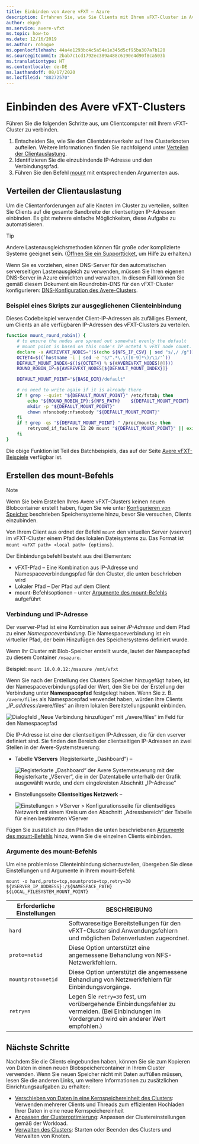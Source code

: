 ```yaml
---
title: Einbinden von Avere vFXT – Azure
description: Erfahren Sie, wie Sie Clients mit Ihrem vFXT-Cluster in Avere vFXT für Azure verbinden und den Clientdatenverkehr auf Ihre Clusterknoten aufteilen.
author: ekpgh
ms.service: avere-vfxt
ms.topic: how-to
ms.date: 12/16/2019
ms.author: rohogue
ms.openlocfilehash: 44a4e1293bc4c5a54e1e345d5cf95ba307a7b120
ms.sourcegitcommit: 2bab7c1cd1792ec389a488c6190e4d90f8ca503b
ms.translationtype: HT
ms.contentlocale: de-DE
ms.lasthandoff: 08/17/2020
ms.locfileid: "88272570"
---
```

# <a name="mount-the-avere-vfxt-cluster"></a>Einbinden des Avere vFXT-Clusters

Führen Sie die folgenden Schritte aus, um Clientcomputer mit Ihrem vFXT-Cluster zu verbinden.

1. Entscheiden Sie, wie Sie den Clientdatenverkehr auf Ihre Clusterknoten aufteilen. Weitere Informationen finden Sie nachfolgend unter [Verteilen der Clientauslastung](#balance-client-load).
1. Identifizieren Sie die einzubindende IP-Adresse und den Verbindungspfad.
1. Führen Sie den Befehl [mount](#mount-command-arguments) mit entsprechenden Argumenten aus.

## <a name="balance-client-load"></a>Verteilen der Clientauslastung

Um die Clientanforderungen auf alle Knoten im Cluster zu verteilen, sollten Sie Clients auf die gesamte Bandbreite der clientseitigen IP-Adressen einbinden. Es gibt mehrere einfache Möglichkeiten, diese Aufgabe zu automatisieren.

> [!TIP]
> Andere Lastenausgleichsmethoden können für große oder komplizierte Systeme geeignet sein. ([Öffnen Sie ein Supportticket](avere-vfxt-open-ticket.md#open-a-support-ticket-for-your-avere-vfxt), um Hilfe zu erhalten.)
>
> Wenn Sie es vorziehen, einen DNS-Server für den automatischen serverseitigen Lastenausgleich zu verwenden, müssen Sie Ihren eigenen DNS-Server in Azure einrichten und verwalten. In diesem Fall können Sie gemäß diesem Dokument ein Roundrobin-DNS für den vFXT-Cluster konfigurieren: [DNS-Konfiguration des Avere-Clusters](avere-vfxt-configure-dns.md).

### <a name="sample-balanced-client-mounting-script"></a>Beispiel eines Skripts zur ausgeglichenen Clienteinbindung

Dieses Codebeispiel verwendet Client-IP-Adressen als zufälliges Element, um Clients an alle verfügbaren IP-Adressen des vFXT-Clusters zu verteilen.

```bash
function mount_round_robin() {
    # to ensure the nodes are spread out somewhat evenly the default
    # mount point is based on this node's IP octet4 % vFXT node count.
    declare -a AVEREVFXT_NODES="($(echo ${NFS_IP_CSV} | sed "s/,/ /g"))"
    OCTET4=$((`hostname -i | sed -e 's/^.*\.\([0-9]*\)/\1/'`))
    DEFAULT_MOUNT_INDEX=$((${OCTET4} % ${#AVEREVFXT_NODES[@]}))
    ROUND_ROBIN_IP=${AVEREVFXT_NODES[${DEFAULT_MOUNT_INDEX}]}

    DEFAULT_MOUNT_POINT="${BASE_DIR}/default"

    # no need to write again if it is already there
    if ! grep --quiet "${DEFAULT_MOUNT_POINT}" /etc/fstab; then
        echo "${ROUND_ROBIN_IP}:${NFS_PATH}    ${DEFAULT_MOUNT_POINT}    nfs hard,proto=tcp,mountproto=tcp,retry=30 0 0" >> /etc/fstab
        mkdir -p "${DEFAULT_MOUNT_POINT}"
        chown nfsnobody:nfsnobody "${DEFAULT_MOUNT_POINT}"
    fi
    if ! grep -qs "${DEFAULT_MOUNT_POINT} " /proc/mounts; then
        retrycmd_if_failure 12 20 mount "${DEFAULT_MOUNT_POINT}" || exit 1
    fi
}
```

Die obige Funktion ist Teil des Batchbeispiels, das auf der Seite [Avere vFXT-Beispiele](https://github.com/Azure/Avere#tutorials) verfügbar ist.

## <a name="create-the-mount-command"></a>Erstellen des mount-Befehls

> [!NOTE]
> Wenn Sie beim Erstellen Ihres Avere vFXT-Clusters keinen neuen Blobcontainer erstellt haben, fügen Sie wie unter [Konfigurieren von Speicher](avere-vfxt-add-storage.md) beschrieben Speichersysteme hinzu, bevor Sie versuchen, Clients einzubinden.

Von Ihrem Client aus ordnet der Befehl ``mount`` den virtuellen Server (vserver) im vFXT-Cluster einem Pfad des lokalen Dateisystems zu. Das Format ist ``mount <vFXT path> <local path> {options}``.

Der Einbindungsbefehl besteht aus drei Elementen:

* vFXT-Pfad – Eine Kombination aus IP-Adresse und Namespaceverbindungspfad für den Cluster, die unten beschrieben wird
* Lokaler Pfad – Der Pfad auf dem Client
* mount-Befehlsoptionen – unter [Argumente des mount-Befehls](#mount-command-arguments) aufgeführt

### <a name="junction-and-ip"></a>Verbindung und IP-Adresse

Der vserver-Pfad ist eine Kombination aus seiner *IP-Adresse* und dem Pfad zu einer *Namespaceverbindung*. Die Namespaceverbindung ist ein virtueller Pfad, der beim Hinzufügen des Speichersystems definiert wurde.

Wenn Ihr Cluster mit Blob-Speicher erstellt wurde, lautet der Nampacepfad zu diesem Container `/msazure`.

Beispiel: ``mount 10.0.0.12:/msazure /mnt/vfxt``

Wenn Sie nach der Erstellung des Clusters Speicher hinzugefügt haben, ist der Namespaceverbindungspfad der Wert, den Sie bei der Erstellung der Verbindung unter **Namespacepfad** festgelegt haben. Wenn Sie z. B. ``/avere/files`` als Namespacepfad verwendet haben, würden Ihre Clients „*IP_address*:/avere/files“ an ihrem lokalen Bereitstellungspunkt einbinden.

![Dialogfeld „Neue Verbindung hinzufügen“ mit „/avere/files“ im Feld für den Namespacepfad](media/avere-vfxt-create-junction-example.png) <!-- to do - change example and screenshot to vfxt/files instead of avere -->

Die IP-Adresse ist eine der clientseitigen IP-Adressen, die für den vserver definiert sind. Sie finden den Bereich der clientseitigen IP-Adressen an zwei Stellen in der Avere-Systemsteuerung:

* Tabelle **VServers** (Registerkarte „Dashboard“) –

  ![Registerkarte „Dashboard“ der Avere Systemsteuerung mit der Registerkarte „VServer“, die in der Datentabelle unterhalb der Grafik ausgewählt wurde, und dem eingekreisten Abschnitt „IP-Adresse“](media/avere-vfxt-ip-addresses-dashboard.png)

* Einstellungsseite **Clientseitiges Netzwerk** –

  ![Einstellungen > VServer > Konfigurationsseite für clientseitiges Netzwerk mit einem Kreis um den Abschnitt „Adressbereich“ der Tabelle für einen bestimmten VServer](media/avere-vfxt-ip-addresses-settings.png)

Fügen Sie zusätzlich zu den Pfaden die unten beschriebenen [Argumente des mount-Befehls](#mount-command-arguments) hinzu, wenn Sie die einzelnen Clients einbinden.

### <a name="mount-command-arguments"></a>Argumente des mount-Befehls

Um eine problemlose Clienteinbindung sicherzustellen, übergeben Sie diese Einstellungen und Argumente in Ihrem mount-Befehl:

``mount -o hard,proto=tcp,mountproto=tcp,retry=30 ${VSERVER_IP_ADDRESS}:/${NAMESPACE_PATH} ${LOCAL_FILESYSTEM_MOUNT_POINT}``

| Erforderliche Einstellungen | BESCHREIBUNG |
--- | ---
``hard`` | Softwareseitige Bereitstellungen für den vFXT-Cluster sind Anwendungsfehlern und möglichen Datenverlusten zugeordnet.
``proto=netid`` | Diese Option unterstützt eine angemessene Behandlung von NFS-Netzwerkfehlern.
``mountproto=netid`` | Diese Option unterstützt die angemessene Behandlung von Netzwerkfehlern für Einbindungsvorgänge.
``retry=n`` | Legen Sie ``retry=30`` fest, um vorübergehende Einbindungsfehler zu vermeiden. (Bei Einbindungen im Vordergrund wird ein anderer Wert empfohlen.)

## <a name="next-steps"></a>Nächste Schritte

Nachdem Sie die Clients eingebunden haben, können Sie sie zum Kopieren von Daten in einen neuen Blobspeichercontainer in Ihrem Cluster verwenden. Wenn Sie neuen Speicher nicht mit Daten auffüllen müssen, lesen Sie die anderen Links, um weitere Informationen zu zusätzlichen Einrichtungsaufgaben zu erhalten:

* [Verschieben von Daten in eine Kernspeichereinheit des Clusters](avere-vfxt-data-ingest.md): Verwenden mehrerer Clients und Threads zum effizienten Hochladen Ihrer Daten in eine neue Kernspeichereinheit
* [Anpassen der Clusteroptimierung](avere-vfxt-tuning.md): Anpassen der Clustereinstellungen gemäß der Workload.
* [Verwalten des Clusters](avere-vfxt-manage-cluster.md): Starten oder Beenden des Clusters und Verwalten von Knoten.
